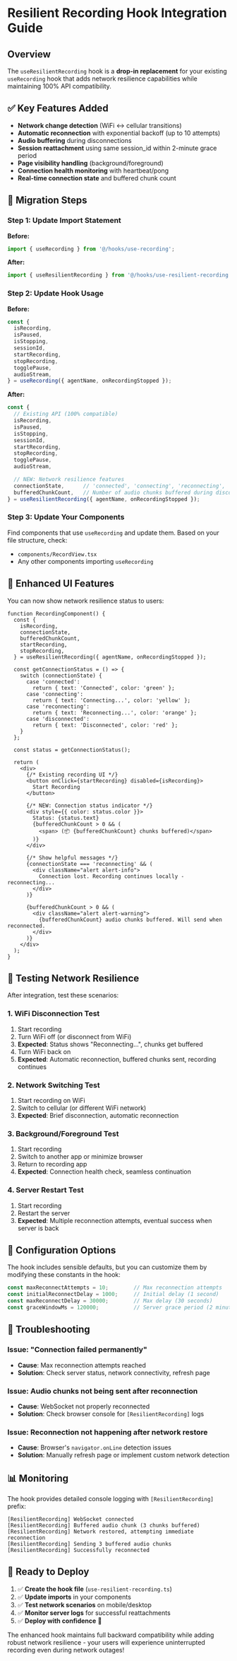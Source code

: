 # Resilient Recording Hook Integration Guide

## Overview
The `useResilientRecording` hook is a **drop-in replacement** for your existing `useRecording` hook that adds network resilience capabilities while maintaining 100% API compatibility.

## ✅ **Key Features Added**
- **Network change detection** (WiFi ↔ cellular transitions)
- **Automatic reconnection** with exponential backoff (up to 10 attempts)
- **Audio buffering** during disconnections
- **Session reattachment** using same session_id within 2-minute grace period
- **Page visibility handling** (background/foreground)
- **Connection health monitoring** with heartbeat/pong
- **Real-time connection state** and buffered chunk count

## 🔄 **Migration Steps**

### Step 1: Update Import Statement

**Before:**
```typescript
import { useRecording } from '@/hooks/use-recording';
```

**After:**
```typescript
import { useResilientRecording } from '@/hooks/use-resilient-recording';
```

### Step 2: Update Hook Usage

**Before:**
```typescript
const {
  isRecording,
  isPaused,
  isStopping,
  sessionId,
  startRecording,
  stopRecording,
  togglePause,
  audioStream,
} = useRecording({ agentName, onRecordingStopped });
```

**After:**
```typescript
const {
  // Existing API (100% compatible)
  isRecording,
  isPaused,
  isStopping,
  sessionId,
  startRecording,
  stopRecording,
  togglePause,
  audioStream,

  // NEW: Network resilience features
  connectionState,      // 'connected', 'connecting', 'reconnecting', 'disconnected'
  bufferedChunkCount,   // Number of audio chunks buffered during disconnection
} = useResilientRecording({ agentName, onRecordingStopped });
```

### Step 3: Update Your Components

Find components that use `useRecording` and update them. Based on your file structure, check:

- `components/RecordView.tsx`
- Any other components importing `useRecording`

## 📱 **Enhanced UI Features**

You can now show network resilience status to users:

```tsx
function RecordingComponent() {
  const {
    isRecording,
    connectionState,
    bufferedChunkCount,
    startRecording,
    stopRecording,
  } = useResilientRecording({ agentName, onRecordingStopped });

  const getConnectionStatus = () => {
    switch (connectionState) {
      case 'connected':
        return { text: 'Connected', color: 'green' };
      case 'connecting':
        return { text: 'Connecting...', color: 'yellow' };
      case 'reconnecting':
        return { text: 'Reconnecting...', color: 'orange' };
      case 'disconnected':
        return { text: 'Disconnected', color: 'red' };
    }
  };

  const status = getConnectionStatus();

  return (
    <div>
      {/* Existing recording UI */}
      <button onClick={startRecording} disabled={isRecording}>
        Start Recording
      </button>

      {/* NEW: Connection status indicator */}
      <div style={{ color: status.color }}>
        Status: {status.text}
        {bufferedChunkCount > 0 && (
          <span> (📦 {bufferedChunkCount} chunks buffered)</span>
        )}
      </div>

      {/* Show helpful messages */}
      {connectionState === 'reconnecting' && (
        <div className="alert alert-info">
          Connection lost. Recording continues locally - reconnecting...
        </div>
      )}

      {bufferedChunkCount > 0 && (
        <div className="alert alert-warning">
          {bufferedChunkCount} audio chunks buffered. Will send when reconnected.
        </div>
      )}
    </div>
  );
}
```

## 🧪 **Testing Network Resilience**

After integration, test these scenarios:

### 1. WiFi Disconnection Test
1. Start recording
2. Turn WiFi off (or disconnect from WiFi)
3. **Expected**: Status shows "Reconnecting...", chunks get buffered
4. Turn WiFi back on
5. **Expected**: Automatic reconnection, buffered chunks sent, recording continues

### 2. Network Switching Test
1. Start recording on WiFi
2. Switch to cellular (or different WiFi network)
3. **Expected**: Brief disconnection, automatic reconnection

### 3. Background/Foreground Test
1. Start recording
2. Switch to another app or minimize browser
3. Return to recording app
4. **Expected**: Connection health check, seamless continuation

### 4. Server Restart Test
1. Start recording
2. Restart the server
3. **Expected**: Multiple reconnection attempts, eventual success when server is back

## 🔧 **Configuration Options**

The hook includes sensible defaults, but you can customize them by modifying these constants in the hook:

```typescript
const maxReconnectAttempts = 10;        // Max reconnection attempts
const initialReconnectDelay = 1000;     // Initial delay (1 second)
const maxReconnectDelay = 30000;        // Max delay (30 seconds)
const graceWindowMs = 120000;           // Server grace period (2 minutes)
```

## 🐛 **Troubleshooting**

### Issue: "Connection failed permanently"
- **Cause**: Max reconnection attempts reached
- **Solution**: Check server status, network connectivity, refresh page

### Issue: Audio chunks not being sent after reconnection
- **Cause**: WebSocket not properly reconnected
- **Solution**: Check browser console for `[ResilientRecording]` logs

### Issue: Reconnection not happening after network restore
- **Cause**: Browser's `navigator.onLine` detection issues
- **Solution**: Manually refresh page or implement custom network detection

## 📊 **Monitoring**

The hook provides detailed console logging with `[ResilientRecording]` prefix:

```
[ResilientRecording] WebSocket connected
[ResilientRecording] Buffered audio chunk (3 chunks buffered)
[ResilientRecording] Network restored, attempting immediate reconnection
[ResilientRecording] Sending 3 buffered audio chunks
[ResilientRecording] Successfully reconnected
```

## 🚀 **Ready to Deploy**

1. ✅ **Create the hook file** (`use-resilient-recording.ts`)
2. ✅ **Update imports** in your components
3. ✅ **Test network scenarios** on mobile/desktop
4. ✅ **Monitor server logs** for successful reattachments
5. ✅ **Deploy with confidence** 🎯

The enhanced hook maintains full backward compatibility while adding robust network resilience - your users will experience uninterrupted recording even during network outages!